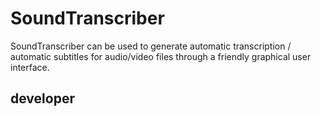 # SoundTranscriber
SoundTranscriber can be used to generate automatic transcription / automatic subtitles for audio/video files through a friendly graphical user interface. 

## developer